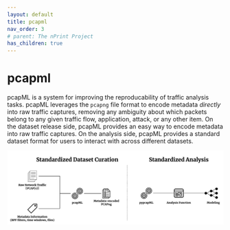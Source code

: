 ```yaml
---
layout: default
title: pcapml
nav_order: 3
# parent: The nPrint Project
has_children: true
---
```


# pcapml

pcapML is a system for improving the reproducability of traffic analysis tasks. pcapML leverages the `pcapng` file format to encode metadata *directly* into raw traffic captures, removing any ambiguity about which packets belong to any given traffic flow, application, attack, or any other item. On the dataset release side, pcapML provides an easy way to encode metadata into raw traffic captures. On the analysis side, pcapML provides a standard dataset format for users to interact with across different datasets.

![pcapML](pcapML.png)
